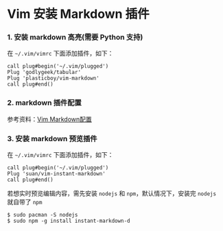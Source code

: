# Vim 安装 Markdown 插件

### 1. 安装 markdown 高亮(需要 Python 支持)

在 `~/.vim/vimrc` 下面添加插件，如下：

```vim
call plug#begin('~/.vim/plugged')
Plug 'godlygeek/tabular'
Plug 'plasticboy/vim-markdown'
call plug#end()
```

### 2. markdown 插件配置

参考资料：[Vim Markdown配置](https://5xruby.tw/posts/markdown-extension-on-vim/)

### 3. 安装 markdown 预览插件
在 `~/.vim/vimrc` 下面添加插件，如下：

```vim
call plug#begin('~/.vim/plugged')
Plug 'suan/vim-instant-markdown'
call plug#end()
```

若想实时预览编辑内容，需先安装 `nodejs` 和 `npm`，默认情况下，安装完 `nodejs` 就自带了 `npm`

```shell
$ sudo pacman -S nodejs
$ sudo npm -g install instant-markdown-d
```

